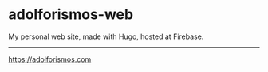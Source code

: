 # adolforismos-web

My personal web site, made with Hugo, hosted at Firebase.

---


https://adolforismos.com
